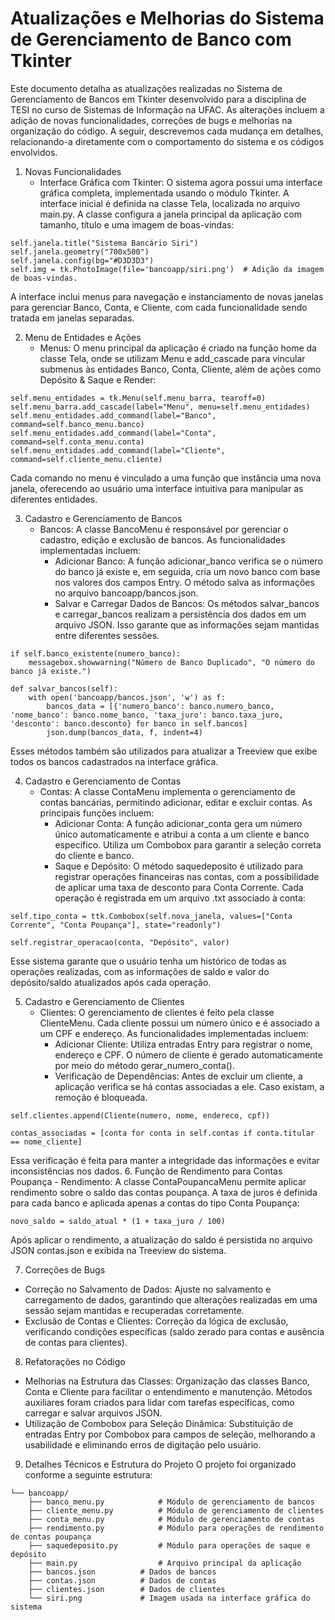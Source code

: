 # Atualizações e Melhorias do Sistema de Gerenciamento de Banco com Tkinter

Este documento detalha as atualizações realizadas no Sistema de Gerenciamento de Bancos em Tkinter desenvolvido para a disciplina de TESI no curso de Sistemas de Informação na UFAC. As alterações incluem a adição de novas funcionalidades, correções de bugs e melhorias na organização do código. A seguir, descrevemos cada mudança em detalhes, relacionando-a diretamente com o comportamento do sistema e os códigos envolvidos.

1. Novas Funcionalidades
    - Interface Gráfica com Tkinter:
      O sistema agora possui uma interface gráfica completa, implementada usando o módulo Tkinter. A interface inicial é definida na classe Tela, localizada no arquivo main.py. A classe configura a janela principal da aplicação com tamanho, título e uma imagem de boas-vindas:

```
self.janela.title("Sistema Bancário Siri")
self.janela.geometry("700x500")
self.janela.config(bg="#D3D3D3")
self.img = tk.PhotoImage(file='bancoapp/siri.png')  # Adição da imagem de boas-vindas.
```
A interface inclui menus para navegação e instanciamento de novas janelas para gerenciar Banco, Conta, e Cliente, com cada funcionalidade sendo tratada em janelas separadas.

2. Menu de Entidades e Ações
    - Menus: O menu principal da aplicação é criado na função home da classe Tela, onde se utilizam Menu e add_cascade para vincular submenus às entidades Banco, Conta, Cliente, além de ações como Depósito & Saque e Render:

```
self.menu_entidades = tk.Menu(self.menu_barra, tearoff=0)
self.menu_barra.add_cascade(label="Menu", menu=self.menu_entidades)
self.menu_entidades.add_command(label="Banco", command=self.banco_menu.banco)
self.menu_entidades.add_command(label="Conta", command=self.conta_menu.conta)
self.menu_entidades.add_command(label="Cliente", command=self.cliente_menu.cliente)
```
Cada comando no menu é vinculado a uma função que instância uma nova janela, oferecendo ao usuário uma interface intuitiva para manipular as diferentes entidades.

3. Cadastro e Gerenciamento de Bancos
    - Bancos: A classe BancoMenu é responsável por gerenciar o cadastro, edição e exclusão de bancos. As funcionalidades implementadas incluem:
      - Adicionar Banco: A função adicionar_banco verifica se o número do banco já existe e, em seguida, cria um novo banco com base nos valores dos campos Entry. O método salva as informações no arquivo bancoapp/bancos.json.
      - Salvar e Carregar Dados de Bancos: Os métodos salvar_bancos e carregar_bancos realizam a persistência dos dados em um arquivo JSON. Isso garante que as informações sejam mantidas entre diferentes sessões.

```
if self.banco_existente(numero_banco):
    messagebox.showwarning("Número de Banco Duplicado", "O número do banco já existe.")
```
```
def salvar_bancos(self):
    with open('bancoapp/bancos.json', 'w') as f:
        bancos_data = [{'numero_banco': banco.numero_banco, 'nome_banco': banco.nome_banco, 'taxa_juro': banco.taxa_juro, 'desconto': banco.desconto} for banco in self.bancos]
        json.dump(bancos_data, f, indent=4)
```
Esses métodos também são utilizados para atualizar a Treeview que exibe todos os bancos cadastrados na interface gráfica.

4. Cadastro e Gerenciamento de Contas
    - Contas: A classe ContaMenu implementa o gerenciamento de contas bancárias, permitindo adicionar, editar e excluir contas. As principais funções incluem:
      - Adicionar Conta: A função adicionar_conta gera um número único automaticamente e atribui a conta a um cliente e banco específico. Utiliza um Combobox para garantir a seleção correta do cliente e banco.
      - Saque e Depósito: O método saquedeposito é utilizado para registrar operações financeiras nas contas, com a possibilidade de aplicar uma taxa de desconto para Conta Corrente. Cada operação é registrada em um arquivo .txt associado à conta:


```
self.tipo_conta = ttk.Combobox(self.nova_janela, values=["Conta Corrente", "Conta Poupança"], state="readonly")
```
```
self.registrar_operacao(conta, "Depósito", valor)
```
Esse sistema garante que o usuário tenha um histórico de todas as operações realizadas, com as informações de saldo e valor do depósito/saldo atualizados após cada operação.

5. Cadastro e Gerenciamento de Clientes
    - Clientes: O gerenciamento de clientes é feito pela classe ClienteMenu. Cada cliente possui um número único e é associado a um CPF e endereço. As funcionalidades implementadas incluem:
      - Adicionar Cliente: Utiliza entradas Entry para registrar o nome, endereço e CPF. O número de cliente é gerado automaticamente por meio do método gerar_numero_conta().
      - Verificação de Dependências: Antes de excluir um cliente, a aplicação verifica se há contas associadas a ele. Caso existam, a remoção é bloqueada.

```
self.clientes.append(Cliente(numero, nome, endereco, cpf))
```
```
contas_associadas = [conta for conta in self.contas if conta.titular == nome_cliente]
```
Essa verificação é feita para manter a integridade das informações e evitar inconsistências nos dados.
6. Função de Rendimento para Contas Poupança
    - Rendimento: A classe ContaPoupancaMenu permite aplicar rendimento sobre o saldo das contas poupança. A taxa de juros é definida para cada banco e aplicada apenas a contas do tipo Conta Poupança:
```
novo_saldo = saldo_atual * (1 + taxa_juro / 100)
```
Após aplicar o rendimento, a atualização do saldo é persistida no arquivo JSON contas.json e exibida na Treeview do sistema.

7. Correções de Bugs
  - Correção no Salvamento de Dados: Ajuste no salvamento e carregamento de dados, garantindo que alterações realizadas em uma sessão sejam mantidas e recuperadas corretamente.
  - Exclusão de Contas e Clientes: Correção da lógica de exclusão, verificando condições específicas (saldo zerado para contas e ausência de contas para clientes).

8. Refatorações no Código
  - Melhorias na Estrutura das Classes: Organização das classes Banco, Conta e Cliente para facilitar o entendimento e manutenção. Métodos auxiliares foram criados para lidar com tarefas específicas, como carregar e salvar arquivos JSON.
  - Utilização de Combobox para Seleção Dinâmica: Substituição de entradas Entry por Combobox para campos de seleção, melhorando a usabilidade e eliminando erros de digitação pelo usuário.

9. Detalhes Técnicos e Estrutura do Projeto
O projeto foi organizado conforme a seguinte estrutura:

```
└── bancoapp/
    ├── banco_menu.py            # Módulo de gerenciamento de bancos
    ├── cliente_menu.py          # Módulo de gerenciamento de clientes
    ├── conta_menu.py            # Módulo de gerenciamento de contas
    ├── rendimento.py            # Módulo para operações de rendimento de contas poupança
    ├── saquedeposito.py         # Módulo para operações de saque e depósito
    ├── main.py                  # Arquivo principal da aplicação
    ├── bancos.json          # Dados de bancos
    ├── contas.json          # Dados de contas
    ├── clientes.json        # Dados de clientes
    └── siri.png             # Imagem usada na interface gráfica do sistema
```
